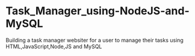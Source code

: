 # Task_Manager_using-NodeJS-and-MySQL
Building a task manager websiter for a user to manage their tasks using HTML,JavaScript,Node,JS and MySQL

